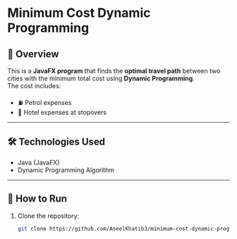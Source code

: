 # Minimum Cost Dynamic Programming

## 📌 Overview
This is a **JavaFX program** that finds the **optimal travel path** between two cities with the minimum total cost using **Dynamic Programming**.  
The cost includes:
- ⛽ Petrol expenses  
- 🏨 Hotel expenses at stopovers  

---

## 🛠️ Technologies Used
- Java (JavaFX)  
- Dynamic Programming Algorithm  

---

## 🚀 How to Run
1. Clone the repository:
   ```bash
   git clone https://github.com/AseelKhatib3/minimum-cost-dynamic-programming.git
